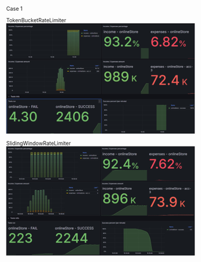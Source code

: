 Case 1

TokenBucketRateLimiter
![img.png](img/rateLimiterBucket.png)

SlidingWindowRateLimiter
![img.png](img/SlidingWindowRateLimiter.png)

